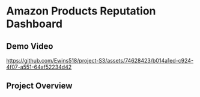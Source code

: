 # Amazon Products Reputation Dashboard

## Demo Video

https://github.com/Ewins518/project-S3/assets/74628423/b014a1ed-c924-4f07-a551-64af52234d42


## Project Overview
